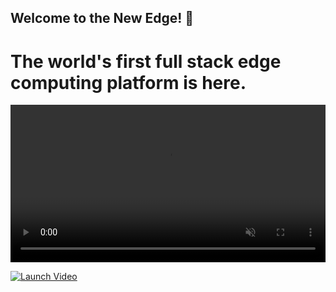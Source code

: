 ## Welcome to the New Edge! 🚀

# The world's first full stack edge computing platform is here.
<video style="width:100%" autoplay="" loop="" muted=""><source src="https://res.cloudinary.com/armada-ai/raw/upload/v1717173524/home_hero_video_v3_cf02fcd3fb.webm" type="video/webm"></video>

[![Launch Video](https://img.youtube.com/vi/OpI0FLw4BE8/0.jpg)](https://www.youtube.com/watch?v=OpI0FLw4BE8)